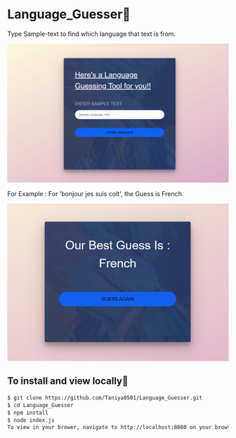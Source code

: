 # Language_Guesser:fallen_leaf:
Type Sample-text to find which language that text is from. 

![alt-text](https://github.com/Taniya0501/Language_Guesser/blob/main/ss1.PNG)

For Example : For 'bonjour jes suis colt', the Guess is French. 

![alt-text](https://github.com/Taniya0501/Language_Guesser/blob/main/ss2.PNG)

## To install and view locally:maple_leaf:

```bash
$ git clone https://github.com/Taniya0501/Language_Guesser.git
$ cd Language_Guesser
$ npm install
$ node index.js
To view in your brower, navigate to http://localhost:8080 on your browser
```
